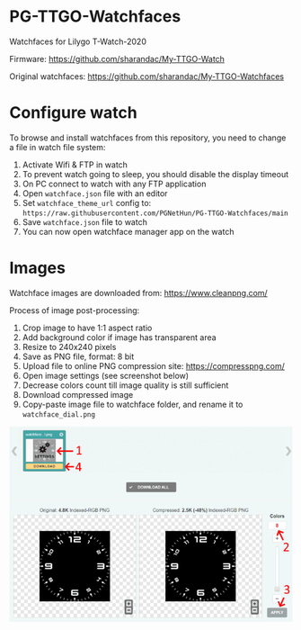 
# PG-TTGO-Watchfaces
Watchfaces for Lilygo T-Watch-2020

Firmware: https://github.com/sharandac/My-TTGO-Watch

Original watchfaces: https://github.com/sharandac/My-TTGO-Watchfaces

# Configure watch
To browse and install watchfaces from this repository, you need to change a file in watch file system:
1. Activate Wifi & FTP in watch
2. To prevent watch going to sleep, you should disable the display timeout
3. On PC connect to watch with any FTP application
4. Open `watchface.json` file with an editor
5. Set `watchface_theme_url` config to: `https://raw.githubusercontent.com/PGNetHun/PG-TTGO-Watchfaces/main`
6. Save `watchface.json` file to watch
7. You can now open watchface manager app on the watch

# Images
Watchface images are downloaded from: https://www.cleanpng.com/

Process of image post-processing:
1. Crop image to have 1:1 aspect ratio
2. Add background color if image has transparent area
3. Resize to 240x240 pixels
4. Save as PNG file, format: 8 bit
5. Upload file to online PNG compression site: https://compresspng.com/
6. Open image settings (see screenshot below)
7. Decrease colors count till image quality is still sufficient
8. Download compressed image
9. Copy-paste image file to watchface folder, and rename it to `watchface_dial.png`

![Compress PNG online tool](docs/compresspng.png)
